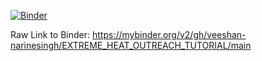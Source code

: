 [![Binder](https://mybinder.org/badge_logo.svg)](https://mybinder.org/v2/gh/veeshan-narinesingh/EXTREME_HEAT_OUTREACH_TUTORIAL/main)


Raw Link to Binder: https://mybinder.org/v2/gh/veeshan-narinesingh/EXTREME_HEAT_OUTREACH_TUTORIAL/main
